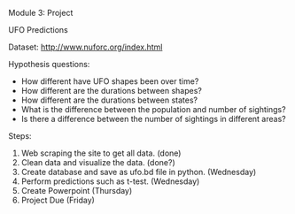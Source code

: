Module 3: Project

UFO Predictions

Dataset: http://www.nuforc.org/index.html 

Hypothesis questions:
* How different have UFO shapes been over time? 
* How different are the durations between shapes?
* How different are the durations between states?
* What is the difference between the population and number of sightings? 
* Is there a difference between the number of sightings in different areas? 

Steps:
1. Web scraping the site to get all data. (done)
2. Clean data and visualize the data. (done?)
3. Create database and save as ufo.bd file in python. (Wednesday)
4. Perform predictions such as t-test. (Wednesday)
5. Create Powerpoint (Thursday)
6. Project Due (Friday)
